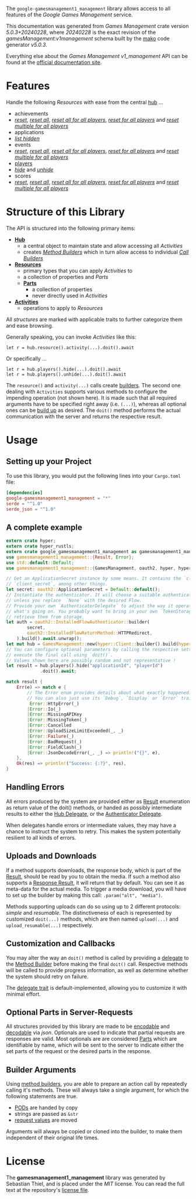 <!---
DO NOT EDIT !
This file was generated automatically from 'src/generator/templates/api/README.md.mako'
DO NOT EDIT !
-->
The `google-gamesmanagement1_management` library allows access to all features of the *Google Games Management* service.

This documentation was generated from *Games Management* crate version *5.0.3+20240228*, where *20240228* is the exact revision of the *gamesManagement:v1management* schema built by the [mako](http://www.makotemplates.org/) code generator *v5.0.3*.

Everything else about the *Games Management* *v1_management* API can be found at the
[official documentation site](https://developers.google.com/games/).
# Features

Handle the following *Resources* with ease from the central [hub](https://docs.rs/google-gamesmanagement1_management/5.0.3+20240228/google_gamesmanagement1_management/GamesManagement) ... 

* achievements
 * [*reset*](https://docs.rs/google-gamesmanagement1_management/5.0.3+20240228/google_gamesmanagement1_management/api::AchievementResetCall), [*reset all*](https://docs.rs/google-gamesmanagement1_management/5.0.3+20240228/google_gamesmanagement1_management/api::AchievementResetAllCall), [*reset all for all players*](https://docs.rs/google-gamesmanagement1_management/5.0.3+20240228/google_gamesmanagement1_management/api::AchievementResetAllForAllPlayerCall), [*reset for all players*](https://docs.rs/google-gamesmanagement1_management/5.0.3+20240228/google_gamesmanagement1_management/api::AchievementResetForAllPlayerCall) and [*reset multiple for all players*](https://docs.rs/google-gamesmanagement1_management/5.0.3+20240228/google_gamesmanagement1_management/api::AchievementResetMultipleForAllPlayerCall)
* applications
 * [*list hidden*](https://docs.rs/google-gamesmanagement1_management/5.0.3+20240228/google_gamesmanagement1_management/api::ApplicationListHiddenCall)
* events
 * [*reset*](https://docs.rs/google-gamesmanagement1_management/5.0.3+20240228/google_gamesmanagement1_management/api::EventResetCall), [*reset all*](https://docs.rs/google-gamesmanagement1_management/5.0.3+20240228/google_gamesmanagement1_management/api::EventResetAllCall), [*reset all for all players*](https://docs.rs/google-gamesmanagement1_management/5.0.3+20240228/google_gamesmanagement1_management/api::EventResetAllForAllPlayerCall), [*reset for all players*](https://docs.rs/google-gamesmanagement1_management/5.0.3+20240228/google_gamesmanagement1_management/api::EventResetForAllPlayerCall) and [*reset multiple for all players*](https://docs.rs/google-gamesmanagement1_management/5.0.3+20240228/google_gamesmanagement1_management/api::EventResetMultipleForAllPlayerCall)
* [players](https://docs.rs/google-gamesmanagement1_management/5.0.3+20240228/google_gamesmanagement1_management/api::Player)
 * [*hide*](https://docs.rs/google-gamesmanagement1_management/5.0.3+20240228/google_gamesmanagement1_management/api::PlayerHideCall) and [*unhide*](https://docs.rs/google-gamesmanagement1_management/5.0.3+20240228/google_gamesmanagement1_management/api::PlayerUnhideCall)
* scores
 * [*reset*](https://docs.rs/google-gamesmanagement1_management/5.0.3+20240228/google_gamesmanagement1_management/api::ScoreResetCall), [*reset all*](https://docs.rs/google-gamesmanagement1_management/5.0.3+20240228/google_gamesmanagement1_management/api::ScoreResetAllCall), [*reset all for all players*](https://docs.rs/google-gamesmanagement1_management/5.0.3+20240228/google_gamesmanagement1_management/api::ScoreResetAllForAllPlayerCall), [*reset for all players*](https://docs.rs/google-gamesmanagement1_management/5.0.3+20240228/google_gamesmanagement1_management/api::ScoreResetForAllPlayerCall) and [*reset multiple for all players*](https://docs.rs/google-gamesmanagement1_management/5.0.3+20240228/google_gamesmanagement1_management/api::ScoreResetMultipleForAllPlayerCall)




# Structure of this Library

The API is structured into the following primary items:

* **[Hub](https://docs.rs/google-gamesmanagement1_management/5.0.3+20240228/google_gamesmanagement1_management/GamesManagement)**
    * a central object to maintain state and allow accessing all *Activities*
    * creates [*Method Builders*](https://docs.rs/google-gamesmanagement1_management/5.0.3+20240228/google_gamesmanagement1_management/client::MethodsBuilder) which in turn
      allow access to individual [*Call Builders*](https://docs.rs/google-gamesmanagement1_management/5.0.3+20240228/google_gamesmanagement1_management/client::CallBuilder)
* **[Resources](https://docs.rs/google-gamesmanagement1_management/5.0.3+20240228/google_gamesmanagement1_management/client::Resource)**
    * primary types that you can apply *Activities* to
    * a collection of properties and *Parts*
    * **[Parts](https://docs.rs/google-gamesmanagement1_management/5.0.3+20240228/google_gamesmanagement1_management/client::Part)**
        * a collection of properties
        * never directly used in *Activities*
* **[Activities](https://docs.rs/google-gamesmanagement1_management/5.0.3+20240228/google_gamesmanagement1_management/client::CallBuilder)**
    * operations to apply to *Resources*

All *structures* are marked with applicable traits to further categorize them and ease browsing.

Generally speaking, you can invoke *Activities* like this:

```Rust,ignore
let r = hub.resource().activity(...).doit().await
```

Or specifically ...

```ignore
let r = hub.players().hide(...).doit().await
let r = hub.players().unhide(...).doit().await
```

The `resource()` and `activity(...)` calls create [builders][builder-pattern]. The second one dealing with `Activities` 
supports various methods to configure the impending operation (not shown here). It is made such that all required arguments have to be 
specified right away (i.e. `(...)`), whereas all optional ones can be [build up][builder-pattern] as desired.
The `doit()` method performs the actual communication with the server and returns the respective result.

# Usage

## Setting up your Project

To use this library, you would put the following lines into your `Cargo.toml` file:

```toml
[dependencies]
google-gamesmanagement1_management = "*"
serde = "^1.0"
serde_json = "^1.0"
```

## A complete example

```Rust
extern crate hyper;
extern crate hyper_rustls;
extern crate google_gamesmanagement1_management as gamesmanagement1_management;
use gamesmanagement1_management::{Result, Error};
use std::default::Default;
use gamesmanagement1_management::{GamesManagement, oauth2, hyper, hyper_rustls, chrono, FieldMask};

// Get an ApplicationSecret instance by some means. It contains the `client_id` and 
// `client_secret`, among other things.
let secret: oauth2::ApplicationSecret = Default::default();
// Instantiate the authenticator. It will choose a suitable authentication flow for you, 
// unless you replace  `None` with the desired Flow.
// Provide your own `AuthenticatorDelegate` to adjust the way it operates and get feedback about 
// what's going on. You probably want to bring in your own `TokenStorage` to persist tokens and
// retrieve them from storage.
let auth = oauth2::InstalledFlowAuthenticator::builder(
        secret,
        oauth2::InstalledFlowReturnMethod::HTTPRedirect,
    ).build().await.unwrap();
let mut hub = GamesManagement::new(hyper::Client::builder().build(hyper_rustls::HttpsConnectorBuilder::new().with_native_roots().https_or_http().enable_http1().build()), auth);
// You can configure optional parameters by calling the respective setters at will, and
// execute the final call using `doit()`.
// Values shown here are possibly random and not representative !
let result = hub.players().hide("applicationId", "playerId")
             .doit().await;

match result {
    Err(e) => match e {
        // The Error enum provides details about what exactly happened.
        // You can also just use its `Debug`, `Display` or `Error` traits
         Error::HttpError(_)
        |Error::Io(_)
        |Error::MissingAPIKey
        |Error::MissingToken(_)
        |Error::Cancelled
        |Error::UploadSizeLimitExceeded(_, _)
        |Error::Failure(_)
        |Error::BadRequest(_)
        |Error::FieldClash(_)
        |Error::JsonDecodeError(_, _) => println!("{}", e),
    },
    Ok(res) => println!("Success: {:?}", res),
}

```
## Handling Errors

All errors produced by the system are provided either as [Result](https://docs.rs/google-gamesmanagement1_management/5.0.3+20240228/google_gamesmanagement1_management/client::Result) enumeration as return value of
the doit() methods, or handed as possibly intermediate results to either the 
[Hub Delegate](https://docs.rs/google-gamesmanagement1_management/5.0.3+20240228/google_gamesmanagement1_management/client::Delegate), or the [Authenticator Delegate](https://docs.rs/yup-oauth2/*/yup_oauth2/trait.AuthenticatorDelegate.html).

When delegates handle errors or intermediate values, they may have a chance to instruct the system to retry. This 
makes the system potentially resilient to all kinds of errors.

## Uploads and Downloads
If a method supports downloads, the response body, which is part of the [Result](https://docs.rs/google-gamesmanagement1_management/5.0.3+20240228/google_gamesmanagement1_management/client::Result), should be
read by you to obtain the media.
If such a method also supports a [Response Result](https://docs.rs/google-gamesmanagement1_management/5.0.3+20240228/google_gamesmanagement1_management/client::ResponseResult), it will return that by default.
You can see it as meta-data for the actual media. To trigger a media download, you will have to set up the builder by making
this call: `.param("alt", "media")`.

Methods supporting uploads can do so using up to 2 different protocols: 
*simple* and *resumable*. The distinctiveness of each is represented by customized 
`doit(...)` methods, which are then named `upload(...)` and `upload_resumable(...)` respectively.

## Customization and Callbacks

You may alter the way an `doit()` method is called by providing a [delegate](https://docs.rs/google-gamesmanagement1_management/5.0.3+20240228/google_gamesmanagement1_management/client::Delegate) to the 
[Method Builder](https://docs.rs/google-gamesmanagement1_management/5.0.3+20240228/google_gamesmanagement1_management/client::CallBuilder) before making the final `doit()` call. 
Respective methods will be called to provide progress information, as well as determine whether the system should 
retry on failure.

The [delegate trait](https://docs.rs/google-gamesmanagement1_management/5.0.3+20240228/google_gamesmanagement1_management/client::Delegate) is default-implemented, allowing you to customize it with minimal effort.

## Optional Parts in Server-Requests

All structures provided by this library are made to be [encodable](https://docs.rs/google-gamesmanagement1_management/5.0.3+20240228/google_gamesmanagement1_management/client::RequestValue) and 
[decodable](https://docs.rs/google-gamesmanagement1_management/5.0.3+20240228/google_gamesmanagement1_management/client::ResponseResult) via *json*. Optionals are used to indicate that partial requests are responses 
are valid.
Most optionals are are considered [Parts](https://docs.rs/google-gamesmanagement1_management/5.0.3+20240228/google_gamesmanagement1_management/client::Part) which are identifiable by name, which will be sent to 
the server to indicate either the set parts of the request or the desired parts in the response.

## Builder Arguments

Using [method builders](https://docs.rs/google-gamesmanagement1_management/5.0.3+20240228/google_gamesmanagement1_management/client::CallBuilder), you are able to prepare an action call by repeatedly calling it's methods.
These will always take a single argument, for which the following statements are true.

* [PODs][wiki-pod] are handed by copy
* strings are passed as `&str`
* [request values](https://docs.rs/google-gamesmanagement1_management/5.0.3+20240228/google_gamesmanagement1_management/client::RequestValue) are moved

Arguments will always be copied or cloned into the builder, to make them independent of their original life times.

[wiki-pod]: http://en.wikipedia.org/wiki/Plain_old_data_structure
[builder-pattern]: http://en.wikipedia.org/wiki/Builder_pattern
[google-go-api]: https://github.com/google/google-api-go-client

# License
The **gamesmanagement1_management** library was generated by Sebastian Thiel, and is placed 
under the *MIT* license.
You can read the full text at the repository's [license file][repo-license].

[repo-license]: https://github.com/Byron/google-apis-rsblob/main/LICENSE.md

